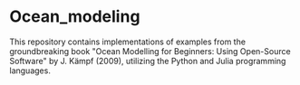 # Ocean_modeling
This repository contains implementations of examples from the groundbreaking book "Ocean Modelling for Beginners: Using Open-Source Software" by J. Kämpf (2009), utilizing the Python and Julia programming languages.
